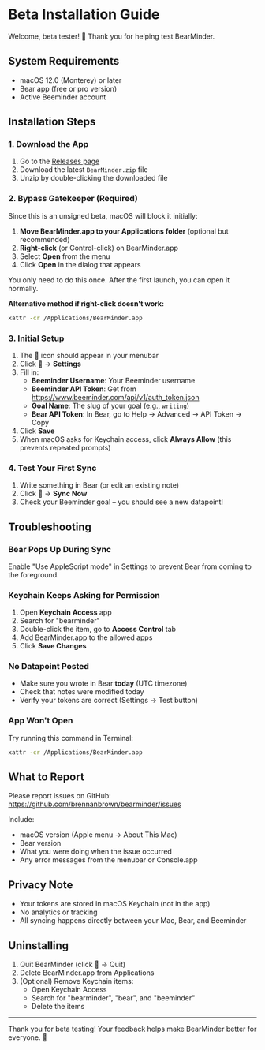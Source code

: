 # Beta Installation Guide

Welcome, beta tester! 🎉 Thank you for helping test BearMinder.

## System Requirements
- macOS 12.0 (Monterey) or later
- Bear app (free or pro version)
- Active Beeminder account

## Installation Steps

### 1. Download the App
1. Go to the [Releases page](https://github.com/brennanbrown/bearminder/releases)
2. Download the latest `BearMinder.zip` file
3. Unzip by double-clicking the downloaded file

### 2. Bypass Gatekeeper (Required)
Since this is an unsigned beta, macOS will block it initially:

1. **Move BearMinder.app to your Applications folder** (optional but recommended)
2. **Right-click** (or Control-click) on BearMinder.app
3. Select **Open** from the menu
4. Click **Open** in the dialog that appears

You only need to do this once. After the first launch, you can open it normally.

**Alternative method if right-click doesn't work:**
```bash
xattr -cr /Applications/BearMinder.app
```

### 3. Initial Setup
1. The 🐻 icon should appear in your menubar
2. Click 🐻 → **Settings**
3. Fill in:
   - **Beeminder Username**: Your Beeminder username
   - **Beeminder API Token**: Get from https://www.beeminder.com/api/v1/auth_token.json
   - **Goal Name**: The slug of your goal (e.g., `writing`)
   - **Bear API Token**: In Bear, go to Help → Advanced → API Token → Copy
4. Click **Save**
5. When macOS asks for Keychain access, click **Always Allow** (this prevents repeated prompts)

### 4. Test Your First Sync
1. Write something in Bear (or edit an existing note)
2. Click 🐻 → **Sync Now**
3. Check your Beeminder goal – you should see a new datapoint!

## Troubleshooting

### Bear Pops Up During Sync
Enable "Use AppleScript mode" in Settings to prevent Bear from coming to the foreground.

### Keychain Keeps Asking for Permission
1. Open **Keychain Access** app
2. Search for "bearminder"
3. Double-click the item, go to **Access Control** tab
4. Add BearMinder.app to the allowed apps
5. Click **Save Changes**

### No Datapoint Posted
- Make sure you wrote in Bear **today** (UTC timezone)
- Check that notes were modified today
- Verify your tokens are correct (Settings → Test button)

### App Won't Open
Try running this command in Terminal:
```bash
xattr -cr /Applications/BearMinder.app
```

## What to Report

Please report issues on GitHub: https://github.com/brennanbrown/bearminder/issues

Include:
- macOS version (Apple menu → About This Mac)
- Bear version
- What you were doing when the issue occurred
- Any error messages from the menubar or Console.app

## Privacy Note
- Your tokens are stored in macOS Keychain (not in the app)
- No analytics or tracking
- All syncing happens directly between your Mac, Bear, and Beeminder

## Uninstalling
1. Quit BearMinder (click 🐻 → Quit)
2. Delete BearMinder.app from Applications
3. (Optional) Remove Keychain items:
   - Open Keychain Access
   - Search for "bearminder", "bear", and "beeminder"
   - Delete the items

---

Thank you for beta testing! Your feedback helps make BearMinder better for everyone. 🙏
